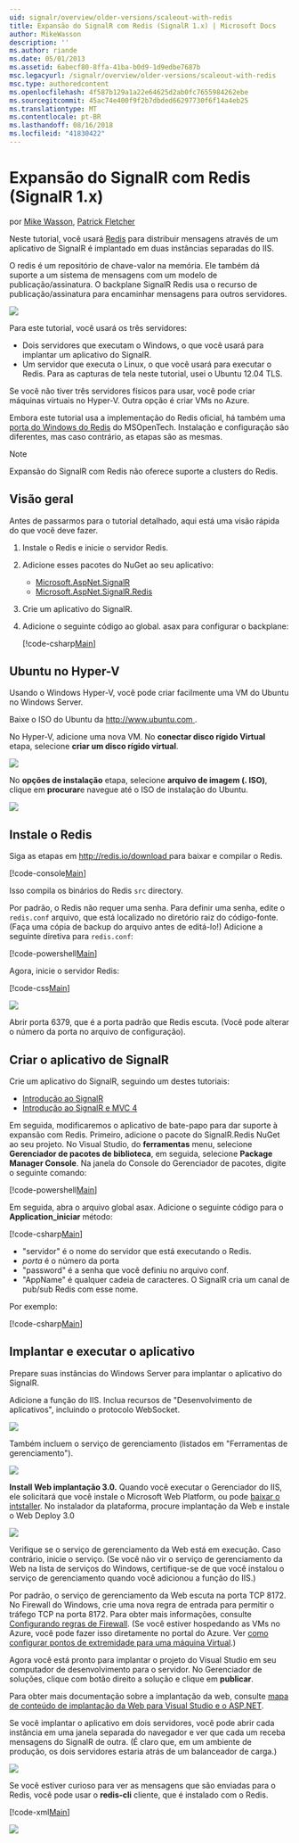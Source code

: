 ```yaml
---
uid: signalr/overview/older-versions/scaleout-with-redis
title: Expansão do SignalR com Redis (SignalR 1.x) | Microsoft Docs
author: MikeWasson
description: ''
ms.author: riande
ms.date: 05/01/2013
ms.assetid: 6abecf80-8ffa-41ba-b0d9-1d9edbe7687b
msc.legacyurl: /signalr/overview/older-versions/scaleout-with-redis
msc.type: authoredcontent
ms.openlocfilehash: 4f587b129a1a22e64625d2ab0fc7655984262ebe
ms.sourcegitcommit: 45ac74e400f9f2b7dbded66297730f6f14a4eb25
ms.translationtype: MT
ms.contentlocale: pt-BR
ms.lasthandoff: 08/16/2018
ms.locfileid: "41830422"
---
```

<a name="signalr-scaleout-with-redis-signalr-1x"></a>Expansão do SignalR com Redis (SignalR 1.x)
====================
por [Mike Wasson](https://github.com/MikeWasson), [Patrick Fletcher](https://github.com/pfletcher)

Neste tutorial, você usará [Redis](http://redis.io/) para distribuir mensagens através de um aplicativo de SignalR é implantado em duas instâncias separadas do IIS.

O redis é um repositório de chave-valor na memória. Ele também dá suporte a um sistema de mensagens com um modelo de publicação/assinatura. O backplane SignalR Redis usa o recurso de publicação/assinatura para encaminhar mensagens para outros servidores.

![](scaleout-with-redis/_static/image1.png)

Para este tutorial, você usará os três servidores:

- Dois servidores que executam o Windows, o que você usará para implantar um aplicativo do SignalR.
- Um servidor que executa o Linux, o que você usará para executar o Redis. Para as capturas de tela neste tutorial, usei o Ubuntu 12.04 TLS.

Se você não tiver três servidores físicos para usar, você pode criar máquinas virtuais no Hyper-V. Outra opção é criar VMs no Azure.

Embora este tutorial usa a implementação do Redis oficial, há também uma [porta do Windows do Redis](https://github.com/MSOpenTech/redis) do MSOpenTech. Instalação e configuração são diferentes, mas caso contrário, as etapas são as mesmas.

> [!NOTE] 
> 
> Expansão do SignalR com Redis não oferece suporte a clusters do Redis.


## <a name="overview"></a>Visão geral

Antes de passarmos para o tutorial detalhado, aqui está uma visão rápida do que você deve fazer.

1. Instale o Redis e inicie o servidor Redis.
2. Adicione esses pacotes do NuGet ao seu aplicativo: 

    - [Microsoft.AspNet.SignalR](http://nuget.org/packages/Microsoft.AspNet.SignalR)
    - [Microsoft.AspNet.SignalR.Redis](http://nuget.org/packages/Microsoft.AspNet.SignalR.Redis)
3. Crie um aplicativo do SignalR.
4. Adicione o seguinte código ao global. asax para configurar o backplane: 

    [!code-csharp[Main](scaleout-with-redis/samples/sample1.cs)]

## <a name="ubuntu-on-hyper-v"></a>Ubuntu no Hyper-V

Usando o Windows Hyper-V, você pode criar facilmente uma VM do Ubuntu no Windows Server.

Baixe o ISO do Ubuntu da [ http://www.ubuntu.com ](http://www.ubuntu.com/).

No Hyper-V, adicione uma nova VM. No **conectar disco rígido Virtual** etapa, selecione **criar um disco rígido virtual**.

![](scaleout-with-redis/_static/image2.png)

No **opções de instalação** etapa, selecione **arquivo de imagem (. ISO)**, clique em **procurar**e navegue até o ISO de instalação do Ubuntu.

![](scaleout-with-redis/_static/image3.png)

## <a name="install-redis"></a>Instale o Redis

Siga as etapas em [ http://redis.io/download ](http://redis.io/download) para baixar e compilar o Redis.

[!code-console[Main](scaleout-with-redis/samples/sample2.cmd)]

Isso compila os binários do Redis `src` directory.

Por padrão, o Redis não requer uma senha. Para definir uma senha, edite o `redis.conf` arquivo, que está localizado no diretório raiz do código-fonte. (Faça uma cópia de backup do arquivo antes de editá-lo!) Adicione a seguinte diretiva para `redis.conf`:

[!code-powershell[Main](scaleout-with-redis/samples/sample3.ps1)]

Agora, inicie o servidor Redis:

[!code-css[Main](scaleout-with-redis/samples/sample4.css)]

![](scaleout-with-redis/_static/image4.png)

Abrir porta 6379, que é a porta padrão que Redis escuta. (Você pode alterar o número da porta no arquivo de configuração).

## <a name="create-the-signalr-application"></a>Criar o aplicativo de SignalR

Crie um aplicativo do SignalR, seguindo um destes tutoriais:

- [Introdução ao SignalR](../getting-started/tutorial-getting-started-with-signalr.md)
- [Introdução ao SignalR e MVC 4](tutorial-getting-started-with-signalr-and-mvc-4.md)

Em seguida, modificaremos o aplicativo de bate-papo para dar suporte à expansão com Redis. Primeiro, adicione o pacote do SignalR.Redis NuGet ao seu projeto. No Visual Studio, do **ferramentas** menu, selecione **Gerenciador de pacotes de biblioteca**, em seguida, selecione **Package Manager Console**. Na janela do Console do Gerenciador de pacotes, digite o seguinte comando:

[!code-powershell[Main](scaleout-with-redis/samples/sample5.ps1)]

Em seguida, abra o arquivo global asax. Adicione o seguinte código para o **Application\_iniciar** método:

[!code-csharp[Main](scaleout-with-redis/samples/sample6.cs)]

- "servidor" é o nome do servidor que está executando o Redis.
- *porta* é o número da porta
- "password" é a senha que você definiu no arquivo conf.
- "AppName" é qualquer cadeia de caracteres. O SignalR cria um canal de pub/sub Redis com esse nome.

Por exemplo:

[!code-csharp[Main](scaleout-with-redis/samples/sample7.cs)]

## <a name="deploy-and-run-the-application"></a>Implantar e executar o aplicativo

Prepare suas instâncias do Windows Server para implantar o aplicativo do SignalR.

Adicione a função do IIS. Inclua recursos de "Desenvolvimento de aplicativos", incluindo o protocolo WebSocket.

![](scaleout-with-redis/_static/image5.png)

Também incluem o serviço de gerenciamento (listados em "Ferramentas de gerenciamento").

![](scaleout-with-redis/_static/image6.png)

**Install Web implantação 3.0.** Quando você executar o Gerenciador do IIS, ele solicitará que você instale o Microsoft Web Platform, ou pode [baixar o intstaller](https://go.microsoft.com/fwlink/?LinkId=255386). No instalador da plataforma, procure implantação da Web e instale o Web Deploy 3.0

![](scaleout-with-redis/_static/image7.png)

Verifique se o serviço de gerenciamento da Web está em execução. Caso contrário, inicie o serviço. (Se você não vir o serviço de gerenciamento da Web na lista de serviços do Windows, certifique-se de que você instalou o serviço de gerenciamento quando você adicionou a função do IIS.)

Por padrão, o serviço de gerenciamento da Web escuta na porta TCP 8172. No Firewall do Windows, crie uma nova regra de entrada para permitir o tráfego TCP na porta 8172. Para obter mais informações, consulte [Configurando regras de Firewall](https://technet.microsoft.com/library/dd448559(WS.10).aspx). (Se você estiver hospedando as VMs no Azure, você pode fazer isso diretamente no portal do Azure. Ver [como configurar pontos de extremidade para uma máquina Virtual](https://azure.microsoft.com/documentation/articles/virtual-machines-set-up-endpoints/).)

Agora você está pronto para implantar o projeto do Visual Studio em seu computador de desenvolvimento para o servidor. No Gerenciador de soluções, clique com botão direito a solução e clique em **publicar**.

Para obter mais documentação sobre a implantação da web, consulte [mapa de conteúdo de implantação da Web para Visual Studio e o ASP.NET](../../../whitepapers/aspnet-web-deployment-content-map.md).

Se você implantar o aplicativo em dois servidores, você pode abrir cada instância em uma janela separada do navegador e ver que cada um receba mensagens do SignalR de outra. (É claro que, em um ambiente de produção, os dois servidores estaria atrás de um balanceador de carga.)

![](scaleout-with-redis/_static/image8.png)

Se você estiver curioso para ver as mensagens que são enviadas para o Redis, você pode usar o **redis-cli** cliente, que é instalado com o Redis.

[!code-xml[Main](scaleout-with-redis/samples/sample8.xml)]

![](scaleout-with-redis/_static/image9.png)
